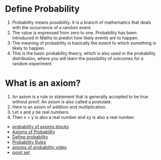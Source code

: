 # Define Probability
1.   Probability means possibility. It is a branch of mathematics that deals with the occurrence of a random event. 
2.  The value is expressed from zero to one. Probability has been introduced in Maths to predict how likely events are to happen. 
3.   The meaning of probability is basically the extent to which something is likely to happen. 
4.   This is the basic probability theory, which is also used in the probability distribution, where you will learn the possibility of outcomes for a random experiment


# What is an axiom?

1.  An axiom is a rule or statement that is generally accepted to be true without proof. An axiom is also called a postulate.
2.   Here is an axiom of addition and multiplication.
3.  Let x and y be real numbers.
4.  Then x + y is also a real number and xy is also a real number.

- [ probability of axioms blocks ](https://www.thoughtco.com/what-are-probability-axioms-3126567)
- [Axioms of Probability](https://www.math.purdue.edu/~stindel/teaching/ma519/axioms-probability.pdf)
- [Define probability](https://byjus.com/maths/probability/)
- [Probability Rules](https://www.cuemath.com/data/probability-rules/)
- [axioms of probability video](https://youtu.be/15j7lWNQ1qE)
- [ point set ](https://www.le.ac.uk/users/dsgp1/COURSES/LEISTATS/Lecture2.pdf)